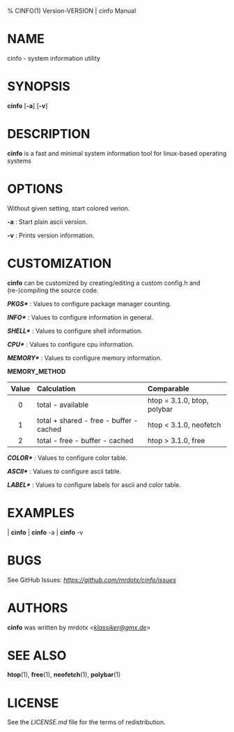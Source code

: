 % CINFO(1) Version\-VERSION | cinfo Manual

# NAME

cinfo - system information utility

# SYNOPSIS

**cinfo** [**-a**] [**-v**]

# DESCRIPTION

**cinfo** is a fast and minimal system information tool for linux-based operating systems

# OPTIONS

Without given setting, start colored verion.

**-a**
: Start plain ascii version.

**-v**
: Prints version information.

# CUSTOMIZATION

**cinfo** can be customized by creating/editing a custom config.h and (re-)compiling the source code.

***PKGS\****
: Values to configure package manager counting.

***INFO\****
: Values to configure information in general.

***SHELL\****
: Values to configure shell information.

***CPU\****
: Values to configure cpu information.

***MEMORY\****
: Values to configure memory information.

**MEMORY_METHOD**

| Value | Calculation                             | Comparable                  |
| :---: | :-------------------------------------- | :-------------------------- |
| 0     | total - available                       | htop = 3.1.0, btop, polybar |
| 1     | total + shared - free - buffer - cached | htop < 3.1.0, neofetch      |
| 2     | total - free - buffer - cached          | htop > 3.1.0, free          |

***COLOR\****
: Values to configure color table.

***ASCII\****
: Values to configure ascii table.

***LABEL\****
: Values to configure labels for ascii and color table.

# EXAMPLES

| **cinfo**
| **cinfo** -a
| **cinfo** -v

# BUGS

See GitHub Issues: *https://github.com/mrdotx/cinfo/issues*

# AUTHORS

**cinfo** was written by mrdotx <*klassiker@gmx.de*>

# SEE ALSO

**htop**(1), **free**(1), **neofetch**(1), **polybar**(1)

# LICENSE

See the *LICENSE.md* file for the terms of redistribution.

